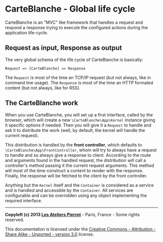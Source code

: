 CarteBlanche - Global life cycle
================================


CarteBlanche is an "MVC" like framework that handles a request and respond a response trying
to execute the configured actions during the application life-cycle.


## Request as input, Response as output

The very global schema of the life cycle of CarteBlanche is basically:

    Request => [CarteBlanche] => Response

The `Request` is most of the time an TCP/IP request (but not always, like in command line usage).
The `Response` is most of the time an HTTP formated content (but not always, like for RSS).


## The CarteBlanche work

When you use CarteBlanche, you will set up a first interface, called by the browser, which
will create a new `\CarteBlanche\App\Kernel` instance giving it specific options if needed. Then
you will give it a `Request` to handle and ask it to distribute the work (well, by default, 
the kernel will handle the current request).

This distribution is handled by the **front controller**, which defaults to `\CarteBlanche\App\FrontController`,
whom will try to always have a request to handle and so always give a response to client. According to the route and
arguments found in the handled request, the distribution will call a controller's method passing
it the current request arguments. This method will most of the time construct a content to render with the
response. Finally, the response will be fetched to the client by the front controller.

Anything but the `Kernel` itself and the `Container` is considered as a service and
is handled and accessible by the `Container`. All services are configurable and can be
overridden using any object implementing the required interface.



----
**Copyleft (c) 2013 [Les Ateliers Pierrot](http://www.ateliers-pierrot.fr/)** - Paris, France - Some rights reserved.

This documentation is licensed under the [Creative Commons - Attribution - Share Alike - Unported - version 3.0](http://creativecommons.org/licenses/by-sa/3.0/) license.
